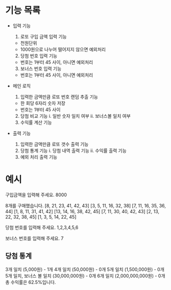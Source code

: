# 기능 목록
- 입력 기능
  1. 로또 구입 금액 입력 기능
    - 천원단위
    - 1000원으로 나누어 떨어지지 않으면 예외처리
  2. 당첨 번호 입력 기능
    - 번호는 1부터 45 사이, 아니면 예외처리
  3. 보너스 번호 입력 기능
    - 번호는 1부터 45 사이, 아니면 예외처리

- 메인 로직
  1. 입력한 금액만큼 로또 번호 랜덤 추출 기능
    - 한 회당 6자리 숫자 저장
    - 번호는 1부터 45 사이
  2. 당첨 비교 기능
    i. 일반 숫자 일치 여부
    ii. 보너스볼 일치 여부
  3. 수익률 계산 기능

- 출력 기능
  1. 입력한 금액만큼 로또 갯수 출력 기능
  2. 당첨 통계 기능
    i. 당첨 내역 출력 기능
    ii. 수익률 출력 기능
  4. 예외 처리 출력 기능


# 예시
구입금액을 입력해 주세요.
8000

8개를 구매했습니다.
[8, 21, 23, 41, 42, 43]
[3, 5, 11, 16, 32, 38]
[7, 11, 16, 35, 36, 44]
[1, 8, 11, 31, 41, 42]
[13, 14, 16, 38, 42, 45]
[7, 11, 30, 40, 42, 43]
[2, 13, 22, 32, 38, 45]
[1, 3, 5, 14, 22, 45]

당첨 번호를 입력해 주세요.
1,2,3,4,5,6

보너스 번호를 입력해 주세요.
7

당첨 통계
---
3개 일치 (5,000원) - 1개
4개 일치 (50,000원) - 0개
5개 일치 (1,500,000원) - 0개
5개 일치, 보너스 볼 일치 (30,000,000원) - 0개
6개 일치 (2,000,000,000원) - 0개
총 수익률은 62.5%입니다.